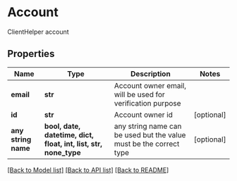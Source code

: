 # Account

ClientHelper account

## Properties
Name | Type | Description | Notes
------------ | ------------- | ------------- | -------------
**email** | **str** | Account owner email, will be used for verification purpose | 
**id** | **str** | Account owner id | [optional] 
**any string name** | **bool, date, datetime, dict, float, int, list, str, none_type** | any string name can be used but the value must be the correct type | [optional]

[[Back to Model list]](../README.md#documentation-for-models) [[Back to API list]](../README.md#documentation-for-api-endpoints) [[Back to README]](../README.md)


